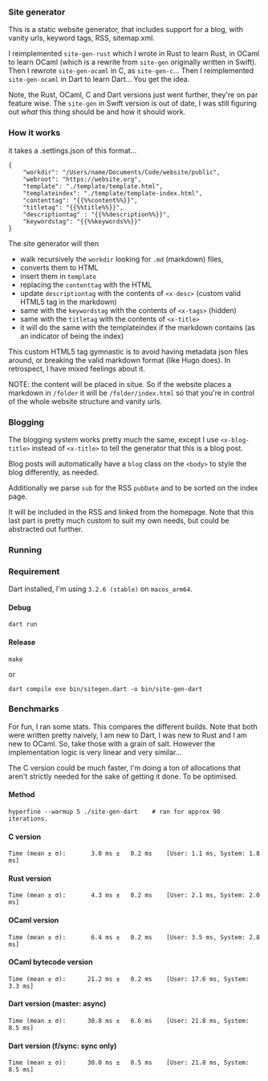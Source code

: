 ### Site generator

This is a static website generator, that includes support for a blog, with vanity urls, keyword tags, RSS, sitemap.xml.

I reimplemented `site-gen-rust` which I wrote in Rust to learn Rust, in OCaml to learn OCaml (which is a rewrite from `site-gen` originally written in Swift). Then I rewrote `site-gen-ocaml` in C, as `site-gen-c`... Then I reimplemented `site-gen-ocaml` in Dart to learn Dart... You get the idea.

Note, the Rust, OCaml, C and Dart versions just went further, they're on par feature wise. The `site-gen` in Swift version is out of date, I was still figuring out _what_ this thing should be and how it should work.

### How it works

it takes a .settings.json of this format...

```
{
    "workdir": "/Users/name/Documents/Code/website/public",
    "webroot": "https://website.org",
    "template": "./template/template.html",
    "templateindex": "./template/template-index.html",
    "contenttag": "{{%%content%%}}",
    "titletag": "{{%%title%%}}",
    "descriptiontag" : "{{%%description%%}}",
    "keywordstag": "{{%%keywords%%}}"
}
```

The site generator will then 

- walk recursively the `workdir` looking for `.md` (markdown) files, 
- converts them to HTML
- insert them in `template`
- replacing the `contenttag` with the HTML
- update `descriptiontag` with the contents of `<x-desc>` (custom valid HTML5 tag in the markdown)
- same with the `keywordstag` with the contents of `<x-tags>` (hidden)
- same with the `titletag` with the contents of `<x-title>`
- it will do the same with the templateindex if the markdown contains <x-index/> (as an indicator of being the index)

This custom HTML5 tag gymnastic is to avoid having metadata json files around, or breaking the valid markdown format (like Hugo does). In retrospect, I have mixed feelings about it.
  
NOTE: the content will be placed in situe. So if the website places a markdown in `/folder` it will be `/folder/index.html` so that you're in control of the whole website structure and vanity urls.
  
### Blogging
  
The blogging system works pretty much the same, except I use `<x-blog-title>` instead of `<x-title>` to tell the generator that this is a blog post. 

Blog posts will automatically have a `blog` class on the `<body>` to style the blog differently, as needed.

Additionally we parse `sub` for the RSS `pubDate` and to be sorted on the index page.

It will be included in the RSS and linked from the homepage. Note that this last part is pretty much custom to suit my own needs, but could be abstracted out further.

### Running

### Requirement

Dart installed, I'm using `3.2.6 (stable)` on `macos_arm64`.

#### Debug

```
dart run
```

#### Release 

```
make
```

or 

```
dart compile exe bin/sitegen.dart -o bin/site-gen-dart
```

### Benchmarks

For fun, I ran some stats. This compares the different builds. Note that both were written pretty naively, I am new to Dart, I was new to Rust and I am new to OCaml. So, take those with a grain of salt. However the implementation logic is very linear and very similar...

The C version could be much faster, I'm doing a ton of allocations that aren't strictly needed for the sake of getting it done. To be optimised.

#### Method

`hyperfine --warmup 5 ./site-gen-dart    # ran for approx 90 iterations.`

#### C version

`Time (mean ± σ):       3.0 ms ±   0.2 ms    [User: 1.1 ms, System: 1.8 ms]`

#### Rust version

`Time (mean ± σ):       4.3 ms ±   0.2 ms    [User: 2.1 ms, System: 2.0 ms]`

#### OCaml version

`Time (mean ± σ):       6.4 ms ±   0.2 ms    [User: 3.5 ms, System: 2.8 ms]`

#### OCaml bytecode version

`Time (mean ± σ):      21.2 ms ±   0.2 ms    [User: 17.6 ms, System: 3.3 ms]`

#### Dart version (master: async)

`Time (mean ± σ):      30.8 ms ±   0.6 ms    [User: 21.8 ms, System: 8.5 ms]`

#### Dart version (f/sync: sync only)

`Time (mean ± σ):      30.0 ms ±   0.5 ms    [User: 21.8 ms, System: 8.5 ms]`
